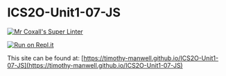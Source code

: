 # ICS2O-Unit1-07-JS

[![Mr Coxall's Super Linter](https://github.com/Timothy-Manwell/ICS2O-Unit1-07-JS-Favicon/workflows/Mr%20Coxall's%20Super%20Linter/badge.svg)](https://github.com/Timothy-Manwell/ICS2O-Unit1-07-JS-Favicon/actions/)

[![Run on Repl.it](https://repl.it/badge/github/Timothy-Manwell/ICS2O-Unit1-07-JS)](https://repl.it/github/Timothy-Manwell/ICS2O-Unit1-07-JS)

This site can be found at: [https://timothy-manwell.github.io/ICS2O-Unit1-07-JS](https://timothy-manwell.github.io/ICS2O-Unit1-07-JS)

